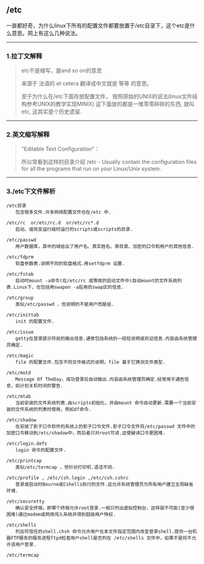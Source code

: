 ## /etc 

​	一直都好奇，为什么linux下所有的配置文件都要放置于/etc目录下，这个etc是什么意思。网上有这么几种说法。

---

### 1.拉丁文解释

> etc不是缩写，是and so on的意思 
>
> 来源于 法语的 et cetera 翻译成中文就是 等等 的意思。
>
> 至于为什么在/etc下面存放配置文件， 按照原始的UNIX的说法(linux文件结构参考UNIX的教学实现MINIX) 这下面放的都是一堆零零碎碎的东西, 就叫etc, 这其实是个历史遗留.

---

### 2.英文缩写解释

> "Editable Text Configuration"：
>
> 所以常看到这样的目录介绍
> /etc - Usually contain the configuration files for all the programs that run on your Linux/Unix system.



---

### 3./etc下文件解析

```
/etc目录
　　包含很多文件.许多网络配置文件也在/etc 中. 

/etc/rc  or/etc/rc.d  or/etc/rc*.d 
　　启动、或改变运行级时运行的scripts或scripts的目录. 

/etc/passwd 
　　用户数据库，其中的域给出了用户名、真实姓名、家目录、加密的口令和用户的其他信息. 

/etc/fdprm 
　　软盘参数表.说明不同的软盘格式.用setfdprm 设置.

/etc/fstab 
　　启动时mount -a命令(在/etc/rc 或等效的启动文件中)自动mount的文件系统列表.Linux下，也包括用swapon -a启用的swap区的信息.

/etc/group 
　　类似/etc/passwd ，但说明的不是用户而是组. 

/etc/inittab 
　　init 的配置文件. 

/etc/issue 
　　getty在登录提示符前的输出信息.通常包括系统的一段短说明或欢迎信息.内容由系统管理员确定. 

/etc/magic 
　　file 的配置文件.包含不同文件格式的说明，file 基于它猜测文件类型.

/etc/motd 
　　Message Of TheDay，成功登录后自动输出.内容由系统管理员确定.经常用于通告信息，如计划关机时间的警告. 

/etc/mtab 
　　当前安装的文件系统列表.由scripts初始化，并由mount 命令自动更新.需要一个当前安装的文件系统的列表时使用，例如df命令. 

/etc/shadow 
　　在安装了影子口令软件的系统上的影子口令文件.影子口令文件将/etc/passwd 文件中的加密口令移动到/etc/shadow中，而后者只对root可读.这使破译口令更困难. 

/etc/login.defs 
　　login 命令的配置文件. 

/etc/printcap 
　　类似/etc/termcap ，但针对打印机.语法不同. 

/etc/profile , /etc/csh.login ,/etc/csh.cshrc 
　　登录或启动时Bourne或Cshells执行的文件.这允许系统管理员为所有用户建立全局缺省环境. 

/etc/securetty 
　　确认安全终端，即哪个终端允许root登录.一般只列出虚拟控制台，这样就不可能(至少很困难)通过modem或网络闯入系统并得到超级用户特权. 

/etc/shells 
　　列出可信任的shell.chsh 命令允许用户在本文件指定范围内改变登录shell.提供一台机器FTP服务的服务进程ftpd检查用户shell是否列在 /etc/shells 文件中，如果不是将不允许该用户登录. 

/etc/termcap 
```

